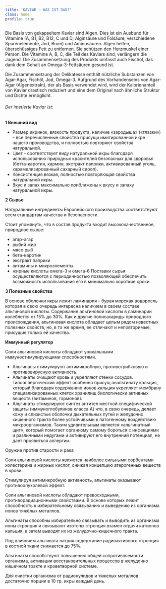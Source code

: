 ```yaml
---
title: 'KAVIAR – WAS IST DAS?'
class: home
profile: true
---
```


Die Basis von gekapseltem Kaviar sind Algen. 
Dies ist ein Ausbund für Vitamine (A, B1, B2, B12, C und D; Alginsäure und Folsäure, verschiedene Spurenelemente, Jod, Brom) und Aminosäuren. 
Algen helfen, überschüssiges Fett zu entfernen. 
Sie schützen den Herzmuskel einer Person. 
Die Vitamine A, B, C, die Teil des Kaviars sind, verlängern die Jugend. Die Zusammensetzung des Produkts umfasst auch Fischöl, das dank dem Gehalt an Omega-3-Fettsäuren gesund ist.


Die Zusammensetzung der Delikatesse enthält nützliche Substanzen wie Agar-Agar, Fischöl, Jod, Omega-3. 
Aufgrund des Vorhandenseins von Agar-Agar (Algenextrakt), der als Basis verwendet wird, wird der Kalorienanteil von Kaviar drastisch reduziert und eine dem Original nach ähnliche Struktur und Dichte ermöglicht.

###### Der imetierte Kaviar ist:

**1 Внешний вид**

*  Размер икринок, вязкость продукта, наличие «зародыша» («глазки») – все перечисленные свойства присущи имитированной  икре нашего производства, и полностью повторяют свойства натуральной. 
*  Цвет - соответствует виду натуральной икры благодаря использованию природных красителей безопасных для здоровья  (бетта-каротин, кармин, экстракт паприки, активированный уголь, карамелизированный сахарный сироп).
*  Консистенция вязкая, полностью повторяющая свойства натуральной икры.
*  Вкус и запах максимально приближены к вкусу и запаху натуральной икры.
    

**2 Сырье**

Натуральные ингредиенты Европейского производства соответствуют всем стандартам качества и безопасности.

Стоит упомянуть, что в состав продукта входит высококачественное, природное сырье:
*   агар-агар
*   рыбий жир
*   мясо рыб
*   бета-каротин
*   экстракт паприки
*   витамины и микроэлементы
*   жирные кислоты омега-3 и омега-6 
Поставки сырья осуществляются с периодичностью позволяющей обеспечить возможность использования его в минимально короткие сроки.

**3 Полезные свойства**

В основе оболочки икры лежит ламинария – бурая морская водоросль которая в свою очередь интересна наличием в своем составе альгиновой кислоты. 
Содержание альгиновой кислоты в ламинарии колеблется от 15% до 30%. 
Как и другие полисахариды природного происхождения, альгиновая кислота обладает целым рядом известных полезных свойств, но, в то же время, ее отличают и неповторимые,  присущие только ей качества.

**Иммунный регулятор**

Соли альгиновой кислоты обладают уникальными иммуностимулирующими способностями.   
* Альгиналы стимулируют антимикробную, противогрибковую и противовирусную активность. 
* Альгинаты очищают кровь и укрепляют стенки сосудов. Гипоаллергический эффект особенно  присущ анальгинату кальция, который благодаря содержанию ионов кальция укрепляет мембрану специализированных клеток хранилищ биологически активных веществ (витаминов, гормонов). 
* Альгинаты стимулируют синтез антител местной специфической защиты (иммуноглобулинов класса А) что, в свою очередь, делает кожу и слизистые оболочки дыхательных путей и желудочно кишечного тракта более устойчивыми к патогенному воздействию микроорганизмов. 
Таким удивительным является «альгинатный щит», который помогает организму самому бороться с инфекциями и различными недугами и активируют его внутренний потенциал, не дает проявиться аллергии.

  
Оружие против старости  и рака

Соли альгиновой кислоты являются наиболее сильными сорбентами холестерина и жирных кислот, снижая концепцию атерогенных веществ в крови. 

Стимулируя антимикробную активность, альгинаты оказывают противоопухолевой эффект. 

Соли альгиновой кислоты обладают превосходными, противорадиационными свойствами. В основе которых лежит способность к избирательному связыванию и выведению из организма ионов тяжёлых металлов. 

Альгинаты способны избирательно связывать и выводить из организма ионы стронция и связывают изотопы стронция взамен отдачи катионов кальция, а затем выводят их из желудочно-кишечного тракта. 

Под влиянием альгината натрия содержание радиоактивного стронция в костной ткани снижается до 75%. 

Альгинаты способствуют повышению общей сопротивляемости организма, активации восстановительных процессов в желудочно кишечном тракте и кроветворной системе. 

Для очистки организма от радионулидов и тяжелых металлов достаточно порции в 10 гр. икры каждый день.